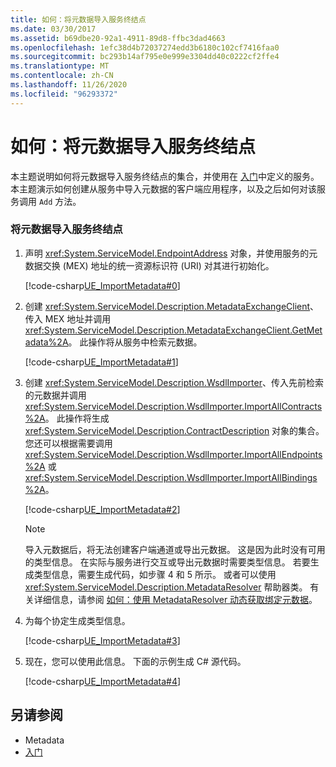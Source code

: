 ```yaml
---
title: 如何：将元数据导入服务终结点
ms.date: 03/30/2017
ms.assetid: b69dbe20-92a1-4911-89d8-ffbc3dad4663
ms.openlocfilehash: 1efc38d4b72037274edd3b6180c102cf7416faa0
ms.sourcegitcommit: bc293b14af795e0e999e3304dd40c0222cf2ffe4
ms.translationtype: MT
ms.contentlocale: zh-CN
ms.lasthandoff: 11/26/2020
ms.locfileid: "96293372"
---
```

# <a name="how-to-import-metadata-into-service-endpoints"></a>如何：将元数据导入服务终结点

本主题说明如何将元数据导入服务终结点的集合，并使用在 [入门](../samples/getting-started-sample.md)中定义的服务。 本主题演示如何创建从服务中导入元数据的客户端应用程序，以及之后如何对该服务调用 `Add` 方法。  
  
### <a name="to-import-metadata-into-service-endpoints"></a>将元数据导入服务终结点  
  
1. 声明 <xref:System.ServiceModel.EndpointAddress> 对象，并使用服务的元数据交换 (MEX) 地址的统一资源标识符 (URI) 对其进行初始化。  
  
     [!code-csharp[UE_ImportMetadata#0](../../../../samples/snippets/csharp/VS_Snippets_CFX/ue_importmetadata/cs/client.cs#0)]  
  
2. 创建 <xref:System.ServiceModel.Description.MetadataExchangeClient>、传入 MEX 地址并调用 <xref:System.ServiceModel.Description.MetadataExchangeClient.GetMetadata%2A>。 此操作将从服务中检索元数据。  
  
     [!code-csharp[UE_ImportMetadata#1](../../../../samples/snippets/csharp/VS_Snippets_CFX/ue_importmetadata/cs/client.cs#1)]  
  
3. 创建 <xref:System.ServiceModel.Description.WsdlImporter>、传入先前检索的元数据并调用 <xref:System.ServiceModel.Description.WsdlImporter.ImportAllContracts%2A>。 此操作将生成 <xref:System.ServiceModel.Description.ContractDescription> 对象的集合。 您还可以根据需要调用 <xref:System.ServiceModel.Description.WsdlImporter.ImportAllEndpoints%2A> 或 <xref:System.ServiceModel.Description.WsdlImporter.ImportAllBindings%2A>。  
  
     [!code-csharp[UE_ImportMetadata#2](../../../../samples/snippets/csharp/VS_Snippets_CFX/ue_importmetadata/cs/client.cs#2)]  
  
    > [!NOTE]
    > 导入元数据后，将无法创建客户端通道或导出元数据。 这是因为此时没有可用的类型信息。 在实际与服务进行交互或导出元数据时需要类型信息。 若要生成类型信息，需要生成代码，如步骤 4 和 5 所示。 或者可以使用 <xref:System.ServiceModel.Description.MetadataResolver> 帮助器类。 有关详细信息，请参阅 [如何：使用 MetadataResolver 动态获取绑定元数据](how-to-use-metadataresolver-to-obtain-binding-metadata-dynamically.md)。  
  
4. 为每个协定生成类型信息。  
  
     [!code-csharp[UE_ImportMetadata#3](../../../../samples/snippets/csharp/VS_Snippets_CFX/ue_importmetadata/cs/client.cs#3)]  
  
5. 现在，您可以使用此信息。 下面的示例生成 C# 源代码。  
  
     [!code-csharp[UE_ImportMetadata#4](../../../../samples/snippets/csharp/VS_Snippets_CFX/ue_importmetadata/cs/client.cs#4)]  
  
## <a name="see-also"></a>另请参阅

- Metadata 
- [入门](../samples/getting-started-sample.md)
